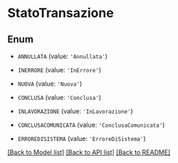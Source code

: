 # StatoTransazione


## Enum

* `ANNULLATA` (value: `'Annullata'`)

* `INERRORE` (value: `'InErrore'`)

* `NUOVA` (value: `'Nuova'`)

* `CONCLUSA` (value: `'Conclusa'`)

* `INLAVORAZIONE` (value: `'InLavorazione'`)

* `CONCLUSACOMUNICATA` (value: `'ConclusaComunicata'`)

* `ERROREDISISTEMA` (value: `'ErroreDiSistema'`)

[[Back to Model list]](../README.md#documentation-for-models) [[Back to API list]](../README.md#documentation-for-api-endpoints) [[Back to README]](../README.md)


